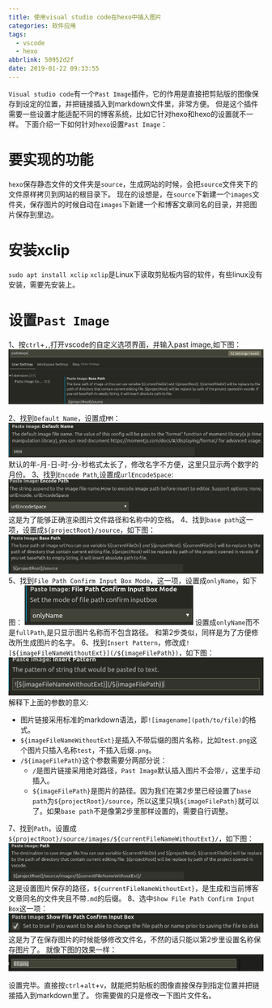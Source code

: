 ```yaml
---
title: 使用visual studio code在hexo中插入图片
categories: 软件应用
tags:
  - vscode
  - hexo
abbrlink: 50952d2f
date: 2019-01-22 09:33:55
---
```

`Visual studio code`有一个`Past Image`插件，它的作用是直接把剪贴版的图像保存到设定的位置，并把链接插入到markdown文件里，非常方便。
但是这个插件需要一些设置才能适配不同的博客系统，比如它针对hexo和hexo的设置就不一样。
下面介绍一下如何针对`hexo`设置`Past Image`：

# 要实现的功能
`hexo`保存静态文件的文件夹是`source`，生成网站的时候，会把`source`文件夹下的文件原样拷贝到网站的根目录下。
现在的设想是，在`source`下新建一个`images`文件夹，保存图片的时候自动在`images`下新建一个和博客文章同名的目录，并把图片保存到里边。

# 安装xclip
`sudo apt install xclip`
`xclip`是Linux下读取剪贴板内容的软件，有些linux没有安装，需要先安装上。
# 设置`Past Image`
1、按`ctrl`+`,`,打开vscode的自定义选项界面，并输入past image,如下图：
![opensettings](/images/使用visual-studio-code在hexo中插入图片/opensettings.png)
<!-- more -->
2、找到`Default Name`，设置成`MM`：
![defaultname](/images/使用visual-studio-code在hexo中插入图片/defaultname.png)
默认的年-月-日-时-分-秒格式太长了，修改名字不方便，这里只显示两个数字的月份。
3、找到`Encode Path`,设置成`urlEncodeSpace`:
![urlencode](/images/使用visual-studio-code在hexo中插入图片/urlencodespace.png)
这是为了能够正确渲染图片文件路径和名称中的空格。
4、找到`base path`这一项，设置成`${projectRoot}/source`，如下图：
![basepath](/images/使用visual-studio-code在hexo中插入图片/basepath.png)
5、找到`File Path Confirm Input Box Mode`，这一项，设置成`onlyName`，如下图：
![confirmimagename](/images/使用visual-studio-code在hexo中插入图片/confirmimagename.png)
设置成`onlyName`而不是`fullPath`,是只显示图片名称而不包含路径。
和第2步类似，同样是为了方便修改所生成图片的名字。
6、找到`Insert Pattern`，修改成`![${imageFileNameWithoutExt}](/${imageFilePath})`，如下图：
![insertpattern](/images/使用visual-studio-code在hexo中插入图片/insertpattern.png)
解释下上面的参数的意义:
- 图片链接采用标准的markdown语法，即`![imagename](path/to/file)`的格式。
- `${imageFileNameWithoutExt}`是插入不带后缀的图片名称，比如`test.png`这个图片只插入名称`test`，不插入后缀`.png`。
- `/${imageFilePath}`这个参数需要分两部分说：
  - `/`是图片链接采用绝对路径，`Past Image`默认插入图片不会带`/`，这里手动插入。
  - `${imageFilePath}`是图片的路径。因为我们在第2步里已经设置了`base path`为`${projectRoot}/source`，所以这里只填`${imageFilePath}`就可以了。如果`base path`不是像第2步里那样设置的，需要自行调整。

7、找到`Path`，设置成`${projectRoot}/source/images/${currentFileNameWithoutExt}/`，如下图：
![path](/images/使用visual-studio-code在hexo中插入图片/path.png)
这是设置图片保存的路径，`${currentFileNameWithoutExt}`，是生成和当前博客文章同名的文件夹且不带`.md`的后缀。
8、选中`Show File Path Confirm Input Box`这一项：
![confirminputbox](/images/使用visual-studio-code在hexo中插入图片/confirminputbox.png)
这是为了在保存图片的时候能够修改文件名，不然的话只能以第2步里设置名称保存图片了。
就像下图的效果一样：
![inputboxexample](/images/使用visual-studio-code在hexo中插入图片/inputboxexample.png)

设置完毕。直接按`ctrl`+`alt`+`v`，就能把剪贴板的图像直接保存到指定位置并把链接插入到markdown里了。
你需要做的只是修改一下图片文件名。
